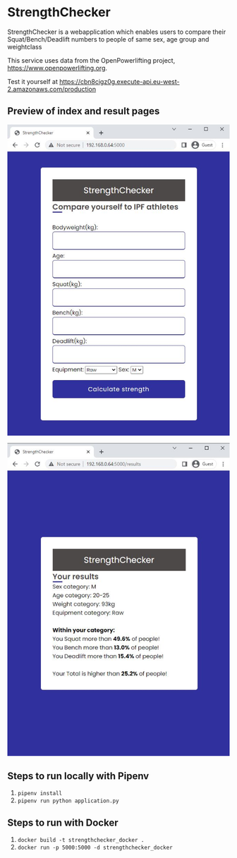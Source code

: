 # StrengthChecker
StrengthChecker is a webapplication which enables users to compare their Squat/Bench/Deadlift numbers to people of same sex, age group and weightclass

This service uses data from the OpenPowerlifting project, https://www.openpowerlifting.org.

Test it yourself at https://cbn8cigz0g.execute-api.eu-west-2.amazonaws.com/production
## Preview of index and result pages

![](static/images/Home_page.JPG)

![](static/images/results_page.JPG)

## Steps to run locally with Pipenv
1. `pipenv install`
2. `pipenv run python application.py`

## Steps to run with Docker
1. `docker build -t strengthchecker_docker .`
2. `docker run -p 5000:5000 -d strengthchecker_docker`
